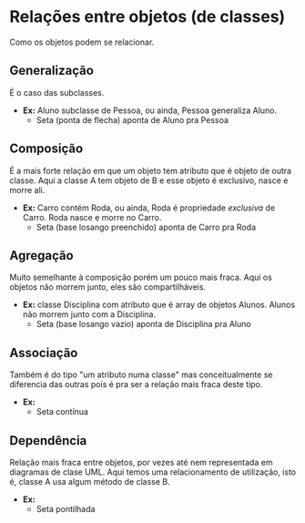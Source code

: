 # Relações entre objetos (de classes)
Como os objetos podem se relacionar.

## Generalização
É o caso das subclasses.
- **Ex:** Aluno subclasse de Pessoa, ou ainda, Pessoa generaliza Aluno. 
  - Seta (ponta de flecha) aponta de Aluno pra Pessoa

## Composição
É a mais forte relação em que um objeto tem atributo que é objeto de outra classe. Aqui a classe A tem objeto de B e esse objeto é exclusivo, nasce e morre ali. 
- **Ex:** Carro contém Roda, ou ainda, Roda é propriedade *exclusiva* de Carro. Roda nasce e morre no Carro. 
  - Seta (base losango preenchido) aponta de Carro pra Roda

## Agregação
Muito semelhante à composição porém um pouco mais fraca. Aqui os objetos não morrem junto, eles são compartilháveis.
- **Ex:** classe Disciplina com atributo que é array de objetos Alunos. Alunos não morrem junto com a Disciplina. 
  - Seta (base losango vazio) aponta de Disciplina pra Aluno

## Associação
Também é do tipo "um atributo numa classe" mas conceitualmente se diferencia das outras pois é pra ser a relação mais fraca deste tipo.
- **Ex:**
  - Seta contínua

## Dependência
Relação mais fraca entre objetos, por vezes até nem representada em diagramas de clase UML. Aqui temos uma relacionamento de utilização, isto é, classe A usa algum método de classe B.
- **Ex:**
  - Seta pontilhada